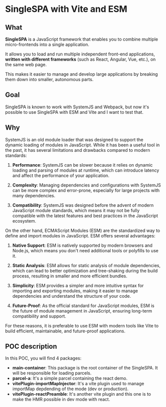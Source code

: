 # SingleSPA with Vite and ESM

## What

**SingleSPA** is a JavaScript framework that enables you to combine multiple micro-frontends into a single application.

It allows you to load and run multiple independent front-end applications, **written with different frameworks** (such as React, Angular, Vue, etc.), on the same web page.

This makes it easier to manage and develop large applications by breaking them down into smaller, autonomous parts.

## Goal

SingleSPA is known to work with SystemJS and Webpack, but now it's possible to use SingleSPA with ESM and Vite and I want to test that.

## Why

SystemJS is an old module loader that was designed to support the dynamic loading of modules in JavaScript. While it has been a useful tool in the past, it has several limitations and drawbacks compared to modern standards:

1. **Performance**: SystemJS can be slower because it relies on dynamic loading and parsing of modules at runtime, which can introduce latency and affect the performance of your application.

2. **Complexity**: Managing dependencies and configurations with SystemJS can be more complex and error-prone, especially for large projects with many dependencies.

3. **Compatibility**: SystemJS was designed before the advent of modern JavaScript module standards, which means it may not be fully compatible with the latest features and best practices in the JavaScript ecosystem.

On the other hand, ECMAScript Modules (ESM) are the standardized way to define and import modules in JavaScript. ESM offers several advantages:

1. **Native Support**: ESM is natively supported by modern browsers and Node.js, which means you don't need additional tools or polyfills to use it.

2. **Static Analysis**: ESM allows for static analysis of module dependencies, which can lead to better optimization and tree-shaking during the build process, resulting in smaller and more efficient bundles.

3. **Simplicity**: ESM provides a simpler and more intuitive syntax for importing and exporting modules, making it easier to manage dependencies and understand the structure of your code.

4. **Future-Proof**: As the official standard for JavaScript modules, ESM is the future of module management in JavaScript, ensuring long-term compatibility and support.

For these reasons, it is preferable to use ESM with modern tools like Vite to build efficient, maintainable, and future-proof applications.

## POC description

In this POC, you will find 4 packages:

- **main-container**: This package is the root container of the SingleSPA. It will be responsible for loading parcels.
- **parcel-a**: It's a simple parcel containing the react demo.
- **vitePlugin-importMapInjector**: It's a vite plugin used to manage importMap depdending of the mode (dev or production).
- **vitePlugin-reactPreamble**: It's another vite plugin and this one is to make the HMR possible in dev mode with react.

